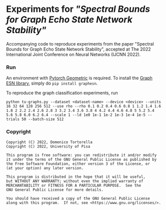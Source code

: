 # Experiments for *"Spectral Bounds for Graph Echo State Network Stability"*

Accompanying code to reproduce experiments from the paper "Spectral Bounds for Graph Echo State Network Stability", accepted at The 2022 International Joint Conference on Neural Networks (IJCNN 2022).

### Run

An environment with [Pytorch Geometric](https://pytorch-geometric.readthedocs.io/en/latest/notes/installation.html) is required. To install the [Graph ESN library](https://github.com/dtortorella/graph-esn), simply do `pip install graphesn`.

To reproduce the graph classification experiments, run
```
python tu-graphs.py --dataset <dataset-name> --device <device> --units 16 32 64 128 256 512 --use rho --rho 0.1 0.2 0.4 0.6 0.8 1 1.2 1.4 1.6 1.8 2 2.2 2.4 2.6 2.8 3 3.2 3.4 3.6 3.8 4 4.2 4.4 4.6 4.8 5 5.2 5.4 5.6 5.8 6.0 6.2 6.4 --scale 1 --ld 1e0 1e-1 1e-2 1e-3 1e-4 1e-5 --trials 50 --batch-size 512
```

### Copyright

```
Copyright (C) 2022, Domenico Tortorella
Copyright (C) 2022, University of Pisa

This program is free software: you can redistribute it and/or modify
it under the terms of the GNU General Public License as published by
the Free Software Foundation, either version 3 of the License, or
(at your option) any later version.

This program is distributed in the hope that it will be useful,
but WITHOUT ANY WARRANTY; without even the implied warranty of
MERCHANTABILITY or FITNESS FOR A PARTICULAR PURPOSE.  See the
GNU General Public License for more details.

You should have received a copy of the GNU General Public License
along with this program.  If not, see <https://www.gnu.org/licenses/>.
```
